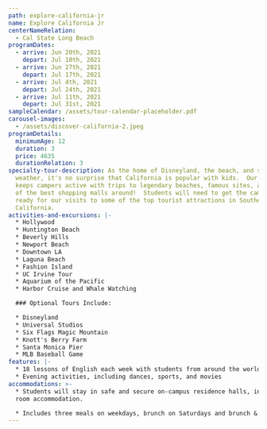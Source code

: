 ```yaml
---
path: explore-california-jr
name: Explore California Jr
centerNameRelation:
  - Cal State Long Beach
programDates:
  - arrive: Jun 20th, 2021
    depart: Jul 10th, 2021
  - arrive: Jun 27th, 2021
    depart: Jul 17th, 2021
  - arrive: Jul 4th, 2021
    depart: Jul 24th, 2021
  - arrive: Jul 11th, 2021
    depart: Jul 31st, 2021
sampleCalendar: /assets/tour-calendar-placeholder.pdf
carousel-images:
  - /assets/discover-california-2.jpeg
programDetails:
  minimumAge: 12
  duration: 3
  price: 4635
  durationRelation: 3
specialty-tour-description: As the home of Disneyland, the beach, and sunny
  weather, it's no surprise that California is popular with kids.  Our calendar
  keeps campers active with trips to legendary beaches, famous sites, and some
  of the best shopping malls around!  Students will need to get the cameras
  ready for our visits to some of the top tourist attractions in Southern
  California.
activities-and-excursions: |-
  * Hollywood
  * Huntington Beach
  * Beverly Hills
  * Newport Beach
  * Downtown LA
  * Laguna Beach
  * Fashion Island
  * UC Irvine Tour
  * Aquarium of the Pacific
  * Harbor Cruise and Whale Watching

  ### Optional Tours Include:

  * Disneyland
  * Universal Studios
  * Six Flags Magic Mountain
  * Knott's Berry Farm
  * Santa Monica Pier
  * MLB Baseball Game
features: |-
  * 18 lessons of English each week with students from around the world
  * Evening activities, including dances, sports, and movies
accommodations: >-
  * Students will stay in safe and secure on-campus residence halls, in shared
  room accommodation.

  * Includes three meals on weekdays, brunch on Saturdays and brunch & dinner on Sundays.
---
```

